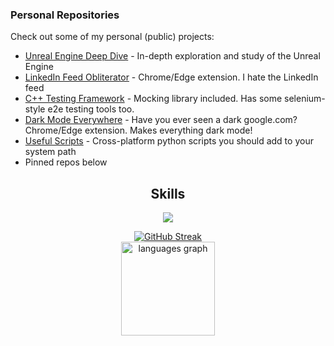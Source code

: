 ### Personal Repositories

Check out some of my personal (public) projects:

- [Unreal Engine Deep Dive](https://github.com/SyedAman/UnrealEngineDeepDive) - In-depth exploration and study of the Unreal Engine
- [LinkedIn Feed Obliterator](https://github.com/SyedAman/LinkedInFeedObliteratorChromeExtension) - Chrome/Edge extension. I hate the LinkedIn feed
- [C++ Testing Framework](https://github.com/SyedAman/SahlTestingFramework) - Mocking library included. Has some selenium-style e2e testing tools too.
- [Dark Mode Everywhere](https://github.com/SyedAman/DarkModeChromeExtension/tree/main) - Have you ever seen a dark google.com? Chrome/Edge extension. Makes everything dark mode!
- [Useful Scripts](https://github.com/SyedAman/UsefulScripts) - Cross-platform python scripts you should add to your system path
- Pinned repos below

<h2 align="center">Skills </h2>

<p align="center">
  <a href="https://skillicons.dev">
    <img src="https://skillicons.dev/icons?i=cpp,c,javascript,python,cmake,assembly,cs,unreal,unity,aws,tensorflow,express" />
  </a>
</p>

<div align="center">
  <a href="https://git.io/streak-stats">
    <img src="https://streak-stats.demolab.com?user=SyedAman&theme=dark" alt="GitHub Streak" />
  </a>
  
  <br>
  
  <img src="https://github-readme-stats.vercel.app/api/top-langs?username=syedaman&locale=en&hide_title=false&layout=compact&card_width=320&langs_count=5&theme=dracula&hide_border=false" height="150" alt="languages graph" />

  <br>
  <p href="https://discord.gg/onlp" align="center">
    <img alt="" src="https://github-readme-stats.vercel.app/api?username=syedaman&theme=tokyonight&show_icons=true">
  </p>
</div>
